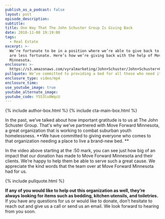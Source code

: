 ```yaml
---
publish_as_a_podcast: false
layout: post
episode_description:
subtitle:
title: One Way That The John Schuster Group Is Giving Back
date: 2018-11-08 19:19:00
tags:
  - Real Estate
excerpt: >-
  We’re fortunate to be in a position where we’re able to give back to those who
  are less fortunate. Here’s how we’re giving back with the help of Move Forward
  Minnesota.
enclosure: >-
  https://s3.amazonaws.com/vyralmarketing/John+Schuster/John+Schuster+Group-+One+Way+That+The+John+Schuster+Group+Is+Giving+Back.mp4
pullquote: We’ve committed to providing a bed for all those who need it.
enclosure_type: video/mp4
enclosure_time:
use_youtube_image: true
youtube_alternate_image:
youtube_code: Y553lu0WqcU
---
```


{% include author-box.html %}
{% include cta-main-box.html %}

In the past, we’ve talked about how important gratitude is to us at The John Schuster Group. That's why we’ve partnered with Move Forward Minnesota, a great organization that is working to combat suburban youth homelessness. **We have committed to giving everyone who comes to that organization needing a place to live a brand-new bed. **

In the video above starting at the :50 mark, you can see just how big of an impact that our donation has made to Move Forward Minnesota and their clients. We’re happy to help them be able to serve such a great cause. We appreciate the kind words that the team over at Move Forward Minnesota had for us.

{% include pullquote.html %}

**If any of you would like to help out this organization as well, they’re always looking for items such as bedding, kitchen utensils, and toiletries.** If you have any questions for us or would like to donate, don’t hesitate to reach out and give us a call or send us an email. We look forward to hearing from you soon.